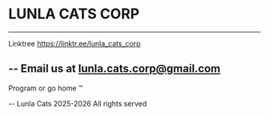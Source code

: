 # LUNLA CATS CORP

- - - - - - - - -- 

Linktree https://linktr.ee/lunla_cats_corp


--
Email us at 
lunla.cats.corp@gmail.com
---
Program or go home ™

--
Lunla Cats
2025-2026
All rights served




